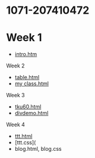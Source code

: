 # 1071-207410472

# Week 1
* [intro.htm](https://github.com/meteornou/1071-207410472/blob/master/intro.html)

Week 2
* [table.html](https://github.com/meteornou/1071-207410472/blob/master/table.html)
* [my class.html](https://github.com/meteornou/1071-207410472/blob/master/curriculum.html)

Week 3
* [tku60.html](https://github.com/meteornou/1071-207410472/blob/master/tku60.html)
* [divdemo.html](https://github.com/meteornou/1071-207410472/blob/master/div.html)

Week 4
* [ttt.html](*https://github.com/meteornou/1071-207410472/blob/master/ttt.html)
*  [ttt.css](
* blog.html, blog.css
<!--stackedit_data:
eyJoaXN0b3J5IjpbMzU0NTIzNzI0LDUzMzkwMDUyOCwzNTExNT
A4MjIsLTc2MDcxNTQ0MCwxOTIyNzc3MzIyXX0=
-->